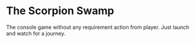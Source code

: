 # The Scorpion Swamp

The console game without any requirement action from player. Just launch and watch for a journey.
